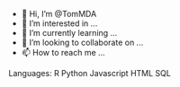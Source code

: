 - 👋 Hi, I’m @TomMDA
- 👀 I’m interested in ...
- 🌱 I’m currently learning ...
- 💞️ I’m looking to collaborate on ...
- 📫 How to reach me ...

<!---
TomMDA/TomMDA is a ✨ special ✨ repository because its `README.md` (this file) appears on your GitHub profile.
You can click the Preview link to take a look at your changes.
--->

Languages:
R
Python
Javascript 
HTML
SQL
